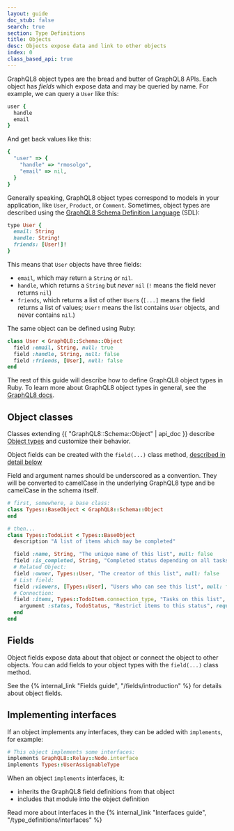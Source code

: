 ```yaml
---
layout: guide
doc_stub: false
search: true
section: Type Definitions
title: Objects
desc: Objects expose data and link to other objects
index: 0
class_based_api: true
---
```


GraphQL8 object types are the bread and butter of GraphQL8 APIs. Each object has _fields_ which expose data and may be queried by name. For example, we can query a `User` like this:

```ruby
user {
  handle
  email
}
```

And get back values like this:

```ruby
{
  "user" => {
    "handle" => "rmosolgo",
    "email" => nil,
  }
}
```

Generally speaking, GraphQL8 object types correspond to models in your application, like `User`, `Product`, or `Comment`.  Sometimes, object types are described using the [GraphQL8 Schema Definition Language](http://graphql.org/learn/schema/#type-language) (SDL):

```ruby
type User {
  email: String
  handle: String!
  friends: [User!]!
}
```

This means that `User` objects have three fields:

- `email`, which may return a `String` _or_ `nil`.
- `handle`, which returns a `String` but _never_ `nil` (`!` means the field never returns `nil`)
- `friends`, which returns a list of other `User`s (`[...]` means the field returns a list of values; `User!` means the list contains `User` objects, and never contains `nil`.)

The same object can be defined using Ruby:

```ruby
class User < GraphQL8::Schema::Object
  field :email, String, null: true
  field :handle, String, null: false
  field :friends, [User], null: false
end
```

The rest of this guide will describe how to define GraphQL8 object types in Ruby. To learn more about GraphQL8 object types in general, see the [GraphQL8 docs](http://graphql.org/learn/schema/#object-types-and-fields).

## Object classes

Classes extending {{ "GraphQL8::Schema::Object" | api_doc }} describe [Object types](http://graphql.org/learn/schema/#object-types-and-fields) and customize their behavior.

Object fields can be created with the `field(...)` class method, [described in detail below](#fields)

Field and argument names should be underscored as a convention. They will be converted to camelCase in the underlying GraphQL8 type and be camelCase in the schema itself.

```ruby
# first, somewhere, a base class:
class Types::BaseObject < GraphQL8::Schema::Object
end

# then...
class Types::TodoList < Types::BaseObject
  description "A list of items which may be completed"

  field :name, String, "The unique name of this list", null: false
  field :is_completed, String, "Completed status depending on all tasks being done.", null: false
  # Related Object:
  field :owner, Types::User, "The creator of this list", null: false
  # List field:
  field :viewers, [Types::User], "Users who can see this list", null: false
  # Connection:
  field :items, Types::TodoItem.connection_type, "Tasks on this list", null: false do
    argument :status, TodoStatus, "Restrict items to this status", required: false
  end
end
```

## Fields

Object fields expose data about that object or connect the object to other objects. You can add fields to your object types with the `field(...)` class method.

See the {% internal_link "Fields guide", "/fields/introduction" %} for details about object fields.

## Implementing interfaces

If an object implements any interfaces, they can be added with `implements`, for example:

```ruby
# This object implements some interfaces:
implements GraphQL8::Relay::Node.interface
implements Types::UserAssignableType
```

When an object `implements` interfaces, it:

- inherits the GraphQL8 field definitions from that object
- includes that module into the object definition

Read more about interfaces in the {% internal_link "Interfaces guide", "/type_definitions/interfaces" %}
